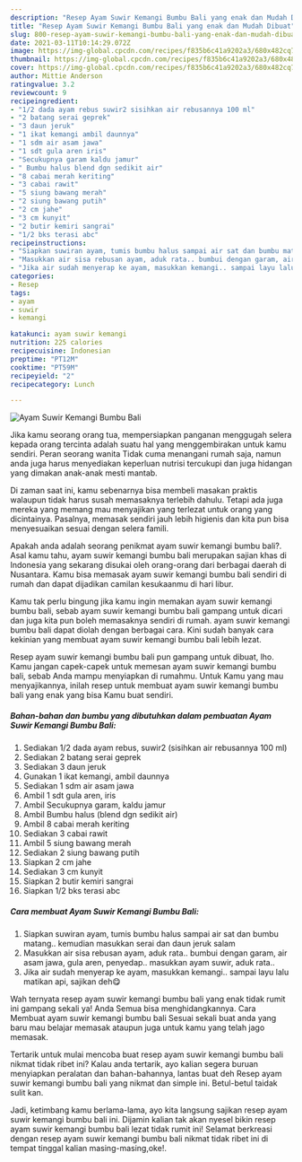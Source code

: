 ```yaml
---
description: "Resep Ayam Suwir Kemangi Bumbu Bali yang enak dan Mudah Dibuat"
title: "Resep Ayam Suwir Kemangi Bumbu Bali yang enak dan Mudah Dibuat"
slug: 800-resep-ayam-suwir-kemangi-bumbu-bali-yang-enak-dan-mudah-dibuat
date: 2021-03-11T10:14:29.072Z
image: https://img-global.cpcdn.com/recipes/f835b6c41a9202a3/680x482cq70/ayam-suwir-kemangi-bumbu-bali-foto-resep-utama.jpg
thumbnail: https://img-global.cpcdn.com/recipes/f835b6c41a9202a3/680x482cq70/ayam-suwir-kemangi-bumbu-bali-foto-resep-utama.jpg
cover: https://img-global.cpcdn.com/recipes/f835b6c41a9202a3/680x482cq70/ayam-suwir-kemangi-bumbu-bali-foto-resep-utama.jpg
author: Mittie Anderson
ratingvalue: 3.2
reviewcount: 9
recipeingredient:
- "1/2 dada ayam rebus suwir2 sisihkan air rebusannya 100 ml"
- "2 batang serai geprek"
- "3 daun jeruk"
- "1 ikat kemangi ambil daunnya"
- "1 sdm air asam jawa"
- "1 sdt gula aren iris"
- "Secukupnya garam kaldu jamur"
- " Bumbu halus blend dgn sedikit air"
- "8 cabai merah keriting"
- "3 cabai rawit"
- "5 siung bawang merah"
- "2 siung bawang putih"
- "2 cm jahe"
- "3 cm kunyit"
- "2 butir kemiri sangrai"
- "1/2 bks terasi abc"
recipeinstructions:
- "Siapkan suwiran ayam, tumis bumbu halus sampai air sat dan bumbu matang.. kemudian masukkan serai dan daun jeruk salam"
- "Masukkan air sisa rebusan ayam, aduk rata.. bumbui dengan garam, air asam jawa, gula aren, penyedap.. masukkan ayam suwir, aduk rata.."
- "Jika air sudah menyerap ke ayam, masukkan kemangi.. sampai layu lalu matikan api, sajikan deh😋"
categories:
- Resep
tags:
- ayam
- suwir
- kemangi

katakunci: ayam suwir kemangi 
nutrition: 225 calories
recipecuisine: Indonesian
preptime: "PT12M"
cooktime: "PT59M"
recipeyield: "2"
recipecategory: Lunch

---
```



![Ayam Suwir Kemangi Bumbu Bali](https://img-global.cpcdn.com/recipes/f835b6c41a9202a3/680x482cq70/ayam-suwir-kemangi-bumbu-bali-foto-resep-utama.jpg)

Jika kamu seorang orang tua, mempersiapkan panganan menggugah selera kepada orang tercinta adalah suatu hal yang menggembirakan untuk kamu sendiri. Peran seorang  wanita Tidak cuma menangani rumah saja, namun anda juga harus menyediakan keperluan nutrisi tercukupi dan juga hidangan yang dimakan anak-anak mesti mantab.

Di zaman  saat ini, kamu sebenarnya bisa membeli masakan praktis walaupun tidak harus susah memasaknya terlebih dahulu. Tetapi ada juga mereka yang memang mau menyajikan yang terlezat untuk orang yang dicintainya. Pasalnya, memasak sendiri jauh lebih higienis dan kita pun bisa menyesuaikan sesuai dengan selera famili. 



Apakah anda adalah seorang penikmat ayam suwir kemangi bumbu bali?. Asal kamu tahu, ayam suwir kemangi bumbu bali merupakan sajian khas di Indonesia yang sekarang disukai oleh orang-orang dari berbagai daerah di Nusantara. Kamu bisa memasak ayam suwir kemangi bumbu bali sendiri di rumah dan dapat dijadikan camilan kesukaanmu di hari libur.

Kamu tak perlu bingung jika kamu ingin memakan ayam suwir kemangi bumbu bali, sebab ayam suwir kemangi bumbu bali gampang untuk dicari dan juga kita pun boleh memasaknya sendiri di rumah. ayam suwir kemangi bumbu bali dapat diolah dengan berbagai cara. Kini sudah banyak cara kekinian yang membuat ayam suwir kemangi bumbu bali lebih lezat.

Resep ayam suwir kemangi bumbu bali pun gampang untuk dibuat, lho. Kamu jangan capek-capek untuk memesan ayam suwir kemangi bumbu bali, sebab Anda mampu menyiapkan di rumahmu. Untuk Kamu yang mau menyajikannya, inilah resep untuk membuat ayam suwir kemangi bumbu bali yang enak yang bisa Kamu buat sendiri.

<!--inarticleads1-->

##### Bahan-bahan dan bumbu yang dibutuhkan dalam pembuatan Ayam Suwir Kemangi Bumbu Bali:

1. Sediakan 1/2 dada ayam rebus, suwir2 (sisihkan air rebusannya 100 ml)
1. Sediakan 2 batang serai geprek
1. Sediakan 3 daun jeruk
1. Gunakan 1 ikat kemangi, ambil daunnya
1. Sediakan 1 sdm air asam jawa
1. Ambil 1 sdt gula aren, iris
1. Ambil Secukupnya garam, kaldu jamur
1. Ambil  Bumbu halus (blend dgn sedikit air)
1. Ambil 8 cabai merah keriting
1. Sediakan 3 cabai rawit
1. Ambil 5 siung bawang merah
1. Sediakan 2 siung bawang putih
1. Siapkan 2 cm jahe
1. Sediakan 3 cm kunyit
1. Siapkan 2 butir kemiri sangrai
1. Siapkan 1/2 bks terasi abc




<!--inarticleads2-->

##### Cara membuat Ayam Suwir Kemangi Bumbu Bali:

1. Siapkan suwiran ayam, tumis bumbu halus sampai air sat dan bumbu matang.. kemudian masukkan serai dan daun jeruk salam
1. Masukkan air sisa rebusan ayam, aduk rata.. bumbui dengan garam, air asam jawa, gula aren, penyedap.. masukkan ayam suwir, aduk rata..
1. Jika air sudah menyerap ke ayam, masukkan kemangi.. sampai layu lalu matikan api, sajikan deh😋




Wah ternyata resep ayam suwir kemangi bumbu bali yang enak tidak rumit ini gampang sekali ya! Anda Semua bisa menghidangkannya. Cara Membuat ayam suwir kemangi bumbu bali Sesuai sekali buat anda yang baru mau belajar memasak ataupun juga untuk kamu yang telah jago memasak.

Tertarik untuk mulai mencoba buat resep ayam suwir kemangi bumbu bali nikmat tidak ribet ini? Kalau anda tertarik, ayo kalian segera buruan menyiapkan peralatan dan bahan-bahannya, lantas buat deh Resep ayam suwir kemangi bumbu bali yang nikmat dan simple ini. Betul-betul taidak sulit kan. 

Jadi, ketimbang kamu berlama-lama, ayo kita langsung sajikan resep ayam suwir kemangi bumbu bali ini. Dijamin kalian tak akan nyesel bikin resep ayam suwir kemangi bumbu bali lezat tidak rumit ini! Selamat berkreasi dengan resep ayam suwir kemangi bumbu bali nikmat tidak ribet ini di tempat tinggal kalian masing-masing,oke!.

